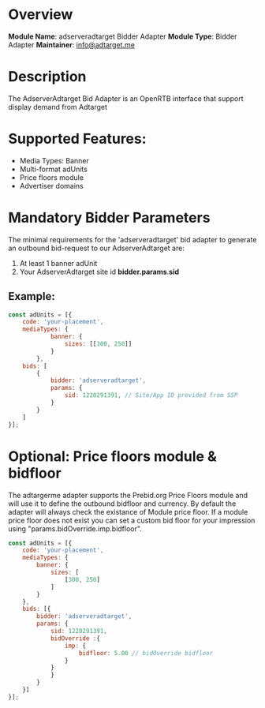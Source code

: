 # Overview

**Module Name**: adserveradtarget Bidder Adapter
**Module Type**: Bidder Adapter
**Maintainer**: info@adtarget.me

# Description
The AdserverAdtarget Bid Adapter is an OpenRTB interface that support display demand from Adtarget 

# Supported Features:
* Media Types: Banner 
* Multi-format adUnits
* Price floors module
* Advertiser domains

# Mandatory Bidder Parameters
The minimal requirements for the 'adserveradtarget' bid adapter to generate an outbound bid-request to our AdserverAdtarget are:
1. At least 1 banner adUnit 
2. Your AdserverAdtarget site id **bidder.params**.**sid**

## Example:
```javascript
const adUnits = [{
    code: 'your-placement',
    mediaTypes: {
            banner: {
                sizes: [[300, 250]]
            }
        },
    bids: [
        {
            bidder: 'adserveradtarget',
            params: {
                sid: 1220291391, // Site/App ID provided from SSP
            }
        }
    ]
}];
```

# Optional: Price floors module & bidfloor
The adtargerme adapter supports the Prebid.org Price Floors module and will use it to define the outbound bidfloor and currency.
By default the adapter will always check the existance of Module price floor.
If a module price floor does not exist you can set a custom bid floor for your impression using "params.bidOverride.imp.bidfloor".

```javascript
const adUnits = [{
    code: 'your-placement',
    mediaTypes: {
        banner: {
            sizes: [
                [300, 250]
            ]
        }
    },
    bids: [{
        bidder: 'adserveradtarget',
        params: {
            sid: 1220291391,
            bidOverride :{
                imp: {
                    bidfloor: 5.00 // bidOverride bidfloor
                }
            }
            }
        }
    }]
}];
```